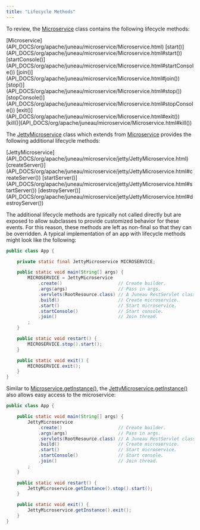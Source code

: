 ```yaml
---
title: "Lifecycle Methods"
---
```


To review, the [Microservice](API_DOCS/org/apache/juneau/microservice/Microservice.html) class contains the
following lifecycle methods:

<tree>
<node-0><java-class>[Microservice](API_DOCS/org/apache/juneau/microservice/Microservice.html)</java-class></node-0>
<node-1><java-method>[start()](API_DOCS/org/apache/juneau/microservice/Microservice.html#start())</java-method></node-1>
<node-1><java-method>[startConsole()](API_DOCS/org/apache/juneau/microservice/Microservice.html#startConsole())</java-method></node-1>
<node-1><java-method>[join()](API_DOCS/org/apache/juneau/microservice/Microservice.html#join())</java-method></node-1>
<node-1><java-method>[stop()](API_DOCS/org/apache/juneau/microservice/Microservice.html#stop())</java-method></node-1>
<node-1><java-method>[stopConsole()](API_DOCS/org/apache/juneau/microservice/Microservice.html#stopConsole())</java-method></node-1>
<node-1><java-method>[exit()](API_DOCS/org/apache/juneau/microservice/Microservice.html#exit())</java-method></node-1>
<node-1><java-method>[kill()](API_DOCS/org/apache/juneau/microservice/Microservice.html#kill())</java-method></node-1>
</tree>

The [JettyMicroservice](API_DOCS/org/apache/juneau/microservice/jetty/JettyMicroservice.html) class which extends
from [Microservice](API_DOCS/org/apache/juneau/microservice/Microservice.html) provides the following additional
lifecycle methods:

<tree>
<node-0><java-class>[JettyMicroservice](API_DOCS/org/apache/juneau/microservice/jetty/JettyMicroservice.html)</java-class></node-0>
<node-1><java-method>[createServer()](API_DOCS/org/apache/juneau/microservice/jetty/JettyMicroservice.html#createServer())</java-method></node-1>
<node-1><java-method>[startServer()](API_DOCS/org/apache/juneau/microservice/jetty/JettyMicroservice.html#startServer())</java-method></node-1>
<node-1><java-method>[destroyServer()](API_DOCS/org/apache/juneau/microservice/jetty/JettyMicroservice.html#destroyServer())</java-method></node-1>
</tree>

The additional lifecycle methods are typically not called directly but are exposed to allow subclasses to provide
customized behavior for these events.
For this reason, these methods are left as non-final so that they can be overridden.
A typical implementation of an app with lifecycle methods might look like the following:

```java
public class App {

    private static final JettyMicroservice MICROSERVICE;

    public static void main(String[] args) {
        MICROSERVICE = JettyMicroservice
            .create()                     // Create builder.
            .args(args)                   // Pass in args.
            .servlets(RootResource.class) // A Juneau RestServlet class.
            .build()                      // Create microservice.
            .start()                      // Start microservice.
            .startConsole()               // Start console.
            .join()                       // Join thread.
        ;
    }

    public static void restart() {
        MICROSERVICE.stop().start();
    }

    public static void exit() {
        MICROSERVICE.exit();
    }
}
```

Similar to [Microservice.getInstance()](API_DOCS/org/apache/juneau/microservice/Microservice.html#getInstance()),
the [JettyMicroservice.getInstance()](API_DOCS/org/apache/juneau/microservice/jetty/JettyMicroservice.html#getInstance()) also allows easy access to the microservice:

```java
public class App {

    public static void main(String[] args) {
        JettyMicroservice
            .create()                     // Create builder.
            .args(args)                   // Pass in args.
            .servlets(RootResource.class) // A Juneau RestServlet class.
            .build()                      // Create microservice.
            .start()                      // Start microservice.
            .startConsole()               // Start console.
            .join()                       // Join thread.
        ;
    }

    public static void restart() {
        JettyMicroservice.getInstance().stop().start();
    }

    public static void exit() {
        JettyMicroservice.getInstance().exit();
    }
}
```
